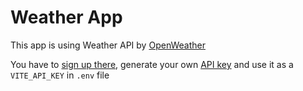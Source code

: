 # Weather App

This app is using Weather API by [OpenWeather](https://openweathermap.org/)

You have to [sign up there](https://openweathermap.org/home/sign_up), generate your
own [API key](https://home.openweathermap.org/api_keys) and use it as a `VITE_API_KEY` in `.env` file 
